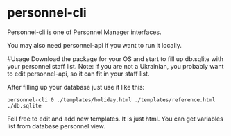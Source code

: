 # personnel-cli
Personnel-cli is one of Personnel Manager interfaces.

You may also need personnel-api if you want to run it locally.

#Usage
Download the package for your OS and start to fill up db.sqlite with your personnel staff list.
Note: if you are not a Ukrainian, you probably want to edit personnel-api, so it can fit in your staff list.

After filling up your database just use it like this:
```
personnel-cli 0 ./templates/holiday.html ./templates/reference.html ./db.sqlite
```

Fell free to edit and add new templates. It is just html. You can get variables list from database personnel view. 
